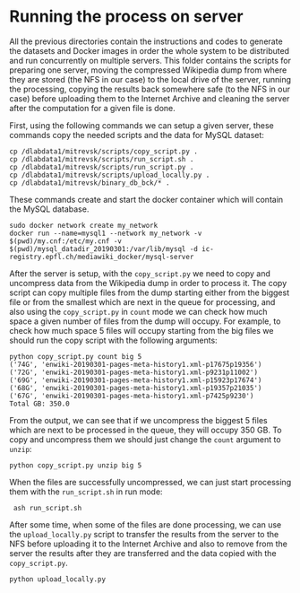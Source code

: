 # Running the process on server

All the previous directories contain the instructions and codes to generate the datasets and Docker images in order the whole system to be distributed and run concurrently on multiple servers. This folder contains the scripts for preparing one server, moving the compressed Wikipedia dump from where they are stored (the NFS in our case) to the local drive of the server, running the processing, copying the results back somewhere safe (to the NFS in our case) before uploading them to the Internet Archive and cleaning the server after the computation for a given file is done.

First, using the following commands we can setup a given server, these commands copy the needed scripts and the data for MySQL dataset:
```
cp /dlabdata1/mitrevsk/scripts/copy_script.py .
cp /dlabdata1/mitrevsk/scripts/run_script.sh . 
cp /dlabdata1/mitrevsk/scripts/run_script.py .
cp /dlabdata1/mitrevsk/scripts/upload_locally.py .
cp /dlabdata1/mitrevsk/binary_db_bck/* .
```

These commands create and start the docker container which will contain the MySQL database.
```
sudo docker network create my_network
docker run --name=mysql1 --network my_network -v $(pwd)/my.cnf:/etc/my.cnf -v $(pwd)/mysql_datadir_20190301:/var/lib/mysql -d ic-registry.epfl.ch/mediawiki_docker/mysql-server
```

After the server is setup, with the `copy_script.py` we need to copy and uncompress data from the Wikipedia dump in order to process it.
The copy script can copy multiple files from the dump starting either from the biggest file or from the smallest which are next in the queue for processing, and also using the `copy_script.py` in `count` mode we can check how much space a given number of files from the dump will occupy. For example, to check how much space 5 files will occupy starting from the big files we should run the copy script with the following arguments:

```
python copy_script.py count big 5
('74G', 'enwiki-20190301-pages-meta-history1.xml-p17675p19356')
('72G', 'enwiki-20190301-pages-meta-history1.xml-p9231p11002')
('69G', 'enwiki-20190301-pages-meta-history1.xml-p15923p17674')
('68G', 'enwiki-20190301-pages-meta-history1.xml-p19357p21035')
('67G', 'enwiki-20190301-pages-meta-history1.xml-p7425p9230')
Total GB: 350.0
```

From the output, we can see that if we uncompress the biggest 5 files which are next to be processed in the queue, they will occupy 350 GB. To copy and uncompress them we should just change the `count` argument to `unzip`:

```
python copy_script.py unzip big 5
```

When the files are successfully uncompressed, we can just start processing them with the `run_script.sh` in run mode:
```
 ash run_script.sh
```

After some time, when some of the files are done processing, we can use the `upload_locally.py` script to transfer the results from the server to the NFS before uploading it to the Internet Archive and also to remove from the server the results after they are transferred and the data copied with the `copy_script.py`.
```
python upload_locally.py
```

